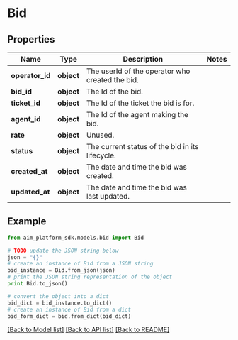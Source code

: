 # Bid


## Properties
Name | Type | Description | Notes
------------ | ------------- | ------------- | -------------
**operator_id** | **object** | The userId of the operator who created the bid. | 
**bid_id** | **object** | The Id of the bid. | 
**ticket_id** | **object** | The Id of the ticket the bid is for. | 
**agent_id** | **object** | The Id of the agent making the bid. | 
**rate** | **object** | Unused. | 
**status** | **object** | The current status of the bid in its lifecycle. | 
**created_at** | **object** | The date and time the bid was created. | 
**updated_at** | **object** | The date and time the bid was last updated. | 

## Example

```python
from aim_platform_sdk.models.bid import Bid

# TODO update the JSON string below
json = "{}"
# create an instance of Bid from a JSON string
bid_instance = Bid.from_json(json)
# print the JSON string representation of the object
print Bid.to_json()

# convert the object into a dict
bid_dict = bid_instance.to_dict()
# create an instance of Bid from a dict
bid_form_dict = bid.from_dict(bid_dict)
```
[[Back to Model list]](../README.md#documentation-for-models) [[Back to API list]](../README.md#documentation-for-api-endpoints) [[Back to README]](../README.md)


